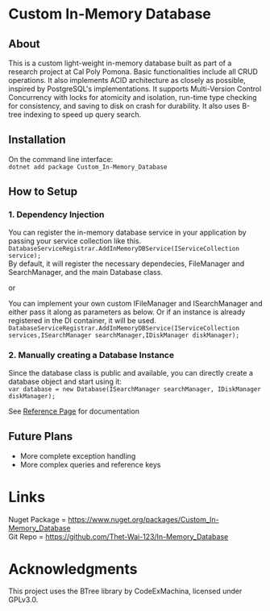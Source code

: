 # Custom In-Memory Database

## About

This is a custom light-weight in-memory database built as part of a research project at Cal Poly Pomona. Basic functionalities include all CRUD operations. It also implements ACID architecture as closely as possible, inspired by PostgreSQL's implementations. It supports Multi-Version Control Concurrency with locks for atomicity and isolation, run-time type checking for consistency, and saving to disk on crash for durability. It also uses B-tree indexing to speed up query search.

## Installation

On the command line interface:  
`dotnet add package Custom_In-Memory_Database`

## How to Setup

### 1. Dependency Injection

You can register the in-memory database service in your application by passing your service collection like this. `DatabaseServiceRegistrar.AddInMemoryDBService(IServiceCollection service);`  
By default, it will register the necessary dependecies, FileManager and SearchManager, and the main Database class.

or

You can implement your own custom IFileManager and ISearchManager and either pass it along as parameters as below. Or if an instance is already registered in the DI container, it will be used.
`DatabaseServiceRegistrar.AddInMemoryDBService(IServiceCollection services,ISearchManager searchManager,IDiskManager diskManager);`

### 2. Manually creating a Database Instance

Since the database class is public and available, you can directly create a database object and start using it:  
`var database = new Database(ISearchManager searchManager, IDiskManager diskManager);`

See [Reference Page](API.md) for documentation

## Future Plans

- More complete exception handling
- More complex queries and reference keys

# Links

Nuget Package = https://www.nuget.org/packages/Custom_In-Memory_Database  
Git Repo = https://github.com/Thet-Wai-123/In-Memory_Database

# Acknowledgments

This project uses the BTree library by CodeExMachina, licensed under GPLv3.0.
